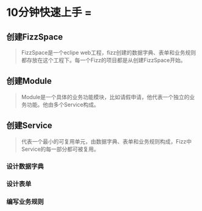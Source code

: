 # 10分钟快速上手 =

## 创建FizzSpace ##
> FizzSpace是一个eclipe web工程，fizz创建的数据字典、表单和业务规则都存放在这个工程下。每一个Fizz的项目都是从创建FizzSpace开始。
## 创建Module ##
> Module是一个具体的业务功能模块，比如请假申请，他代表一个独立的业务功能。他由多个Service构成。
## 创建Service ##
> 代表一个最小的可复用单元，由数据字典、表单和业务规则构成，Fizz中Service的每一部分都可被复用。
### 设计数据字典 ###
### 设计表单 ###
### 编写业务规则 ###